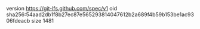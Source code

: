 version https://git-lfs.github.com/spec/v1
oid sha256:54aad2db1f8b27ec87e565293814047612b2a689f4b59b153be1ac9306fdeacb
size 1481
